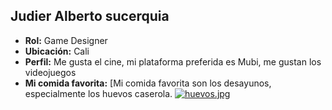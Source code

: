 ## Judier Alberto sucerquia
- **Rol:** Game Designer
- **Ubicación:** Cali
- **Perfil:** Me gusta el cine, mi plataforma preferida es Mubi, me gustan los videojuegos
- **Mi comida favorita:** [Mi comida favorita son los desayunos, especialmente los huevos caserola.
[![huevos.jpg](https://i.postimg.cc/fLwFzJ0M/huevos.jpg)](https://postimg.cc/Ty4QQ29s)
